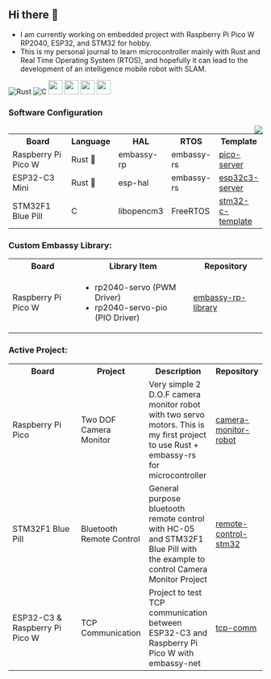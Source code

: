 ## Hi there 👋
- I am currently working on embedded project with Raspberry Pi Pico W RP2040, ESP32, and STM32 for hobby. 
- This is my personal journal to learn microcontroller mainly with Rust and Real Time Operating System (RTOS), and hopefully it can lead to the development of an intelligence mobile robot with SLAM.


![Rust](https://img.shields.io/badge/rust-%23000000.svg?style=for-the-badge&logo=rust&logoColor=white)
![C](https://img.shields.io/badge/c-%2300599C.svg?style=for-the-badge&logo=c&logoColor=white)
<img src ="https://user-images.githubusercontent.com/32474027/105848287-1c024f00-6022-11eb-8a6f-6bdae761b44d.jpg" height=28)>
<img src ="https://substackcdn.com/image/fetch/f_auto,q_auto:good,fl_progressive:steep/https%3A%2F%2Fbucketeer-e05bbc84-baa3-437e-9518-adb32be77984.s3.amazonaws.com%2Fpublic%2Fimages%2F8b0afbee-2dcd-4ab4-8cb9-659a0fabc755_359x198.png" height=28)>
<img src ="https://m.media-amazon.com/images/S/abs-image-upload-na/d/AmazonStores/A1F83G8C2ARO7P/4087e55f2f303ebc54d6fa96c58fe3cc.w980.h290._CR0%2C47%2C980%2C196_SX980_.jpg" height=28)>
<img src ="https://developer.espressif.com/img/espressif_logo_contour.png" height=28)>

### Software Configuration
<img src="https://github-readme-stats.vercel.app/api/top-langs/?username=tutla53&layout=compact&theme=github_dark&hide=Makefile,CMake,RPC&size_weight=0.5&count_weight=0.75&exclude_repo=stm32f103c8t6,toki-tlx-c-solution" align="right"/>

<table>
  <tr> 
    <th width=120> Board </th>
    <th >Language </th>  
    <th>HAL </th> 
    <th>RTOS </th> 
    <th>Template </th> 
  </tr>
  
  <tr>
    <td>Raspberry Pi Pico W </td>
    <td>Rust 🦀 </td>
    <td>embassy-rp </td>
    <td>embassy-rs </td>
    <td> <a href= https://github.com/tutla53/pico-server.gitt>pico-server</a> </td>
  </tr>  

  <tr>
    <td>ESP32-C3 Mini</td>
    <td>Rust 🦀 </td>
    <td>esp-hal </td>
    <td>embassy-rs </td>
    <td> <a href= https://github.com/tutla53/esp32c3-server>esp32c3-server</a> </td>
  </tr> 

  <tr>
    <td>STM32F1 Blue Pill</td>
    <td>C</td>
    <td>libopencm3</td>
    <td>FreeRTOS</td>
    <td> <a href= https://github.com/tutla53/stm32f1-c-template.git>stm32-c-template</a> </td>
  </tr> 
</table>

### Custom Embassy Library:
<table>
  <tr> 
    <th width=120> Board </th>
    <th> Library Item </th>  
    <th> Repository </th> 
  </tr>
  
  <tr> 
    <td> Raspberry Pi Pico W </td>
    <td>
      <ul>
        <li>rp2040-servo (PWM Driver)</li>
        <li>rp2040-servo-pio (PIO Driver)</li>
       </ul>  
    </td> 
    <td> <a href= https://github.com/tutla53/embassy-rp-library.git>embassy-rp-library</a> </td>
  </tr>
</table>

### Active Project:
<table>
  <tr> 
    <th width=120> Board </th> 
    <th> Project </th>
    <th> Description </th>
    <th> Repository </th> 
  </tr>
  
  <tr> 
    <td> Raspberry Pi Pico </td>
    <td> Two DOF Camera Monitor </td> 
    <td> Very simple 2 D.O.F camera monitor robot with two servo motors. This is my first project to use Rust + embassy-rs for microcontroller </td>
    <td> <a href="https://github.com/tutla53/camera-monitor-robot">camera-monitor-robot</a> </td>
  </tr>
  
  <tr> 
    <td> STM32F1 Blue Pill </td>
    <td> Bluetooth Remote Control </td> 
    <td> General purpose bluetooth remote control with HC-05 and STM32F1 Blue Pill with the example to control Camera Monitor Project </td>
    <td> <a href="https://github.com/tutla53/remote-control-stm32.git">remote-control-stm32</a> </td>
  
  </tr>
    <tr> 
    <td> ESP32-C3 & Raspberry Pi Pico W </td>
    <td> TCP Communication </td> 
    <td> Project to test TCP communication between ESP32-C3 and Raspberry Pi Pico W with embassy-net</td>
    <td> <a href="https://github.com/tutla53/tcp-comm.git">tcp-comm</a> </td>
  </tr>
</table>


